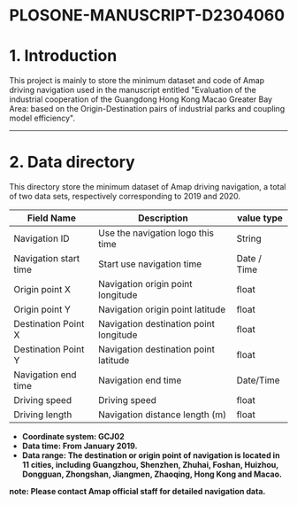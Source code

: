 # PLOSONE-MANUSCRIPT-D2304060
# 1. Introduction
This project is mainly to store the minimum dataset and code of Amap driving navigation used in the manuscript entitled "Evaluation of the industrial cooperation of the Guangdong Hong Kong Macao Greater Bay Area: based on the Origin-Destination pairs of industrial parks and coupling model efficiency".

------

# 2. Data directory
<p>This directory store the minimum dataset of Amap driving navigation, a total of two data sets, respectively corresponding to 2019 and 2020.</p>

| Field Name            | Description                            | value type  |
| --------------------- | -------------------------------------- | ----------- |
| Navigation ID         | Use the navigation logo this time      | String      |
| Navigation start time | Start use navigation time              | Date / Time |
| Origin point X        | Navigation origin point longitude      | float       |
| Origin point Y        | Navigation origin point latitude       | float       |
| Destination Point X   | Navigation destination point longitude | float       |
| Destination Point Y   | Navigation destination point latitude  | float       |
| Navigation end time   | Navigation end time                    | Date/Time   |
| Driving speed         | Driving speed                          | float       |
| Driving length        | Navigation distance length (m)         | float       |

- <b>Coordinate system: GCJ02
- <b>Data time</b>: From January 2019.
- <b>Data range</b>: The destination or origin point of navigation is located in 11 cities, including Guangzhou, Shenzhen, Zhuhai, Foshan, Huizhou, Dongguan, Zhongshan, Jiangmen, Zhaoqing, Hong Kong and Macao.

<b>note: </b>Please contact Amap official staff for detailed navigation data.


